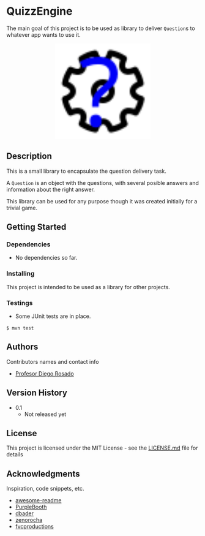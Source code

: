 # QuizzEngine

The main goal of this project is to be used as library to deliver `Question`s to whatever app wants to use it.

<div align='center'>
  <img alt="QuizzEngine logo" src="readme/QuizzEngine_logo.svg" width="250">
</div>

## Description

This is a small library to encapsulate the question delivery task.

A `Question` is an object with the questions, with several posible answers and information about the right answer.

This library can be used for any purpose though it was created initially for a trivial game.

## Getting Started


### Dependencies

* No dependencies so far.

### Installing

This project is intended to be used as a library for other projects.

### Testings

* Some JUnit tests are in place.
```
$ mvn test
```

## Authors

Contributors names and contact info

* [Profesor Diego Rosado](https://github.com/ProfesorDiegoRosado)  


## Version History

* 0.1
    * Not released yet

## License

This project is licensed under the MIT License - see the [LICENSE.md](LICENSE.md) file for details

## Acknowledgments

Inspiration, code snippets, etc.
* [awesome-readme](https://github.com/matiassingers/awesome-readme)
* [PurpleBooth](https://gist.github.com/PurpleBooth/109311bb0361f32d87a2)
* [dbader](https://github.com/dbader/readme-template)
* [zenorocha](https://gist.github.com/zenorocha/4526327)
* [fvcproductions](https://gist.github.com/fvcproductions/1bfc2d4aecb01a834b46)